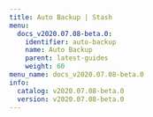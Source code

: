 ```yaml
---
title: Auto Backup | Stash
menu:
  docs_v2020.07.08-beta.0:
    identifier: auto-backup
    name: Auto Backup
    parent: latest-guides
    weight: 60
menu_name: docs_v2020.07.08-beta.0
info:
  catalog: v2020.07.08-beta.0
  version: v2020.07.08-beta.0
---
```


